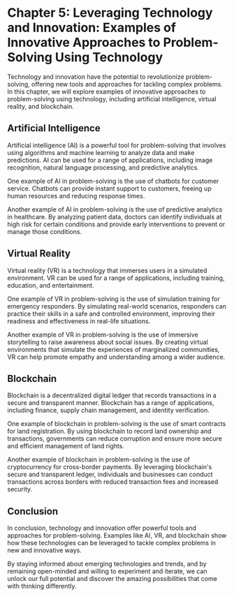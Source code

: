 Chapter 5: Leveraging Technology and Innovation: Examples of Innovative Approaches to Problem-Solving Using Technology
======================================================================================================================

Technology and innovation have the potential to revolutionize problem-solving, offering new tools and approaches for tackling complex problems. In this chapter, we will explore examples of innovative approaches to problem-solving using technology, including artificial intelligence, virtual reality, and blockchain.

Artificial Intelligence
-----------------------

Artificial intelligence (AI) is a powerful tool for problem-solving that involves using algorithms and machine learning to analyze data and make predictions. AI can be used for a range of applications, including image recognition, natural language processing, and predictive analytics.

One example of AI in problem-solving is the use of chatbots for customer service. Chatbots can provide instant support to customers, freeing up human resources and reducing response times.

Another example of AI in problem-solving is the use of predictive analytics in healthcare. By analyzing patient data, doctors can identify individuals at high risk for certain conditions and provide early interventions to prevent or manage those conditions.

Virtual Reality
---------------

Virtual reality (VR) is a technology that immerses users in a simulated environment. VR can be used for a range of applications, including training, education, and entertainment.

One example of VR in problem-solving is the use of simulation training for emergency responders. By simulating real-world scenarios, responders can practice their skills in a safe and controlled environment, improving their readiness and effectiveness in real-life situations.

Another example of VR in problem-solving is the use of immersive storytelling to raise awareness about social issues. By creating virtual environments that simulate the experiences of marginalized communities, VR can help promote empathy and understanding among a wider audience.

Blockchain
----------

Blockchain is a decentralized digital ledger that records transactions in a secure and transparent manner. Blockchain has a range of applications, including finance, supply chain management, and identity verification.

One example of blockchain in problem-solving is the use of smart contracts for land registration. By using blockchain to record land ownership and transactions, governments can reduce corruption and ensure more secure and efficient management of land rights.

Another example of blockchain in problem-solving is the use of cryptocurrency for cross-border payments. By leveraging blockchain's secure and transparent ledger, individuals and businesses can conduct transactions across borders with reduced transaction fees and increased security.

Conclusion
----------

In conclusion, technology and innovation offer powerful tools and approaches for problem-solving. Examples like AI, VR, and blockchain show how these technologies can be leveraged to tackle complex problems in new and innovative ways.

By staying informed about emerging technologies and trends, and by remaining open-minded and willing to experiment and iterate, we can unlock our full potential and discover the amazing possibilities that come with thinking differently.
